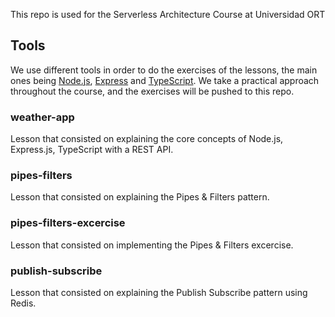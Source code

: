 This repo is used for the Serverless Architecture Course at Universidad ORT

## Tools

We use different tools in order to do the exercises of the lessons, the main ones being [Node.js](https://nodejs.org/), [Express](https://expressjs.com/) and [TypeScript](https://www.typescriptlang.org/).
We take a practical approach throughout the course, and the exercises will be pushed to this repo.

### weather-app

Lesson that consisted on explaining the core concepts of Node.js, Express.js, TypeScript with a REST API.

### pipes-filters

Lesson that consisted on explaining the Pipes & Filters pattern.

### pipes-filters-excercise

Lesson that consisted on implementing the Pipes & Filters excercise.

### publish-subscribe

Lesson that consisted on explaining the Publish Subscribe pattern using Redis.

